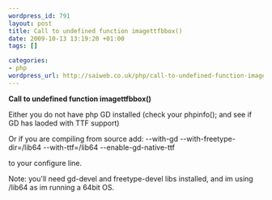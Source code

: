 ```yaml
--- 
wordpress_id: 791
layout: post
title: Call to undefined function imagettfbbox()
date: 2009-10-13 13:19:20 +01:00
tags: []

categories: 
- php
wordpress_url: http://saiweb.co.uk/php/call-to-undefined-function-imagettfbbox
---
```

<strong>Call to undefined function imagettfbbox()</strong>

Either you do not have php GD installed (check your phpinfo(); and see if GD has laoded with TTF support)

Or if you are compiling from source add: --with-gd  --with-freetype-dir=/lib64 --with-ttf=/lib64 --enable-gd-native-ttf

 to your configure line.

Note: you'll need gd-devel and freetype-devel libs installed, and im using /lib64 as im running a 64bit OS.

